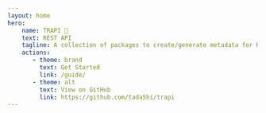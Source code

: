 ```yaml
---
layout: home
hero:
    name: TRAPI 🦜
    text: REST API
    tagline: A collection of packages to create/generate metadata for REST-APis & swagger documentations.
    actions:
       - theme: brand
         text: Get Started
         link: /guide/
       - theme: alt
         text: View on GitHub
         link: https://github.com/tada5hi/trapi
---
```

